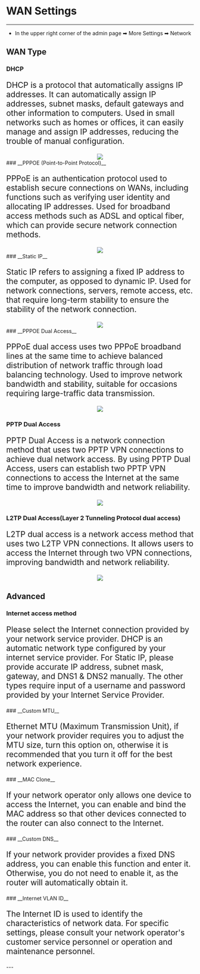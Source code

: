 <style>
    .text {
        font-size: 21px; 
    }
</style>

# WAN Settings

---
- In the upper right corner of the admin page ➡ More Settings  ➡ Network

## __WAN Type__

### __DHCP__
<p class="text">
DHCP is a protocol that automatically assigns IP addresses. It can automatically assign IP addresses, subnet masks, default gateways and other information to computers.
Used in small networks such as homes or offices, it can easily manage and assign IP addresses, reducing the trouble of manual configuration.
</p>
<div style="text-align: center;">
    <img class="boxshadow" src="/images/wan01.png">
</div>
### __PPPOE (Point-to-Point Protocol)__
<p class="text">
PPPoE is an authentication protocol used to establish secure connections on WANs, including functions such as verifying user identity and allocating IP addresses.
Used for broadband access methods such as ADSL and optical fiber, which can provide secure network connection methods.
</p>
<div style="text-align: center;">
    <img class="boxshadow" src="/images/wan02.png">
</div>
### __Static IP__
<p class="text">
Static IP refers to assigning a fixed IP address to the computer, as opposed to dynamic IP.
 Used for network connections, servers, remote access, etc. that require long-term stability to ensure the stability of the network connection.
</p>

<div style="text-align: center;">
    <img class="boxshadow" src="/images/wan03.png">
</div>
### __PPPOE Dual Access__
<p class="text">
 PPPoE dual access uses two PPPoE broadband lines at the same time to achieve balanced distribution of network traffic through load balancing technology.
 Used to improve network bandwidth and stability, suitable for occasions requiring large-traffic data transmission.
</p>
<div style="text-align: center;">
    <img class="boxshadow" src="/images/wan04.png">
</div>

### __PPTP Dual Access__
<p class="text">
PPTP Dual Access is a network connection method that uses two PPTP VPN connections to achieve dual network access. By using PPTP Dual Access, users can establish two PPTP VPN connections to access the Internet at the same time to improve bandwidth and network reliability.
</p>
<div style="text-align: center;">
    <img class="boxshadow" src="/images/wan05.png">
</div>

### __L2TP Dual Access(Layer 2 Tunneling Protocol dual access)__
<p class="text">
L2TP dual access is a network access method that uses two L2TP VPN connections. It allows users to access the Internet through two VPN connections, improving bandwidth and network reliability.
</p>

<div style="text-align: center;">
    <img class="boxshadow" src="/images/wan06.png">
</div>

## __Advanced__

### __Internet access method__
<p class="text">Please select the Internet connection provided by your network service provider. DHCP is an automatic network type configured by your internet service provider. For Static IP, please provide accurate IP address, subnet mask, gateway, and DNS1 & DNS2 manually. The other types require input of a username and password provided by your Internet Service Provider.
</p>
### __Custom MTU__
<p class="text">
Ethernet MTU (Maximum Transmission Unit), if your network provider requires you to adjust the MTU size, turn this option on, otherwise it is recommended that you turn it off for the best network experience.
</p>
### __MAC Clone__
<p class="text">
If your network operator only allows one device to access the Internet, you can enable and bind the MAC address so that other devices connected to the router can also connect to the Internet.
</p>
### __Custom DNS__
<p class="text">
If your network provider provides a fixed DNS address, you can enable this function and enter it. Otherwise, you do not need to enable it, as the router will automatically obtain it.
</p>
### __Internet VLAN ID__
<p class="text">
The Internet ID is used to identify the characteristics of network data. For specific settings, please consult your network operator's customer service personnel or operation and maintenance personnel.
</p>
---